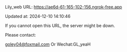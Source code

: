 Lily_web URL: https://ae6d-61-165-102-156.ngrok-free.app

Updated at: 2024-12-10 14:10:46

If you cannot open this URL, the server might be down.

Please contact: 

goley04@foxmail.com Or Wechat:GL_yeaH